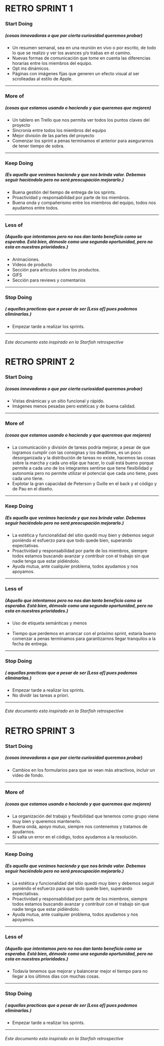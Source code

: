 # RETRO SPRINT 1
### Start Doing 
##### (cosas innovadoras o que por cierta curiosidad queremos probar)
- Un resumen semanal, sea en una reunión en vivo o por escrito, de todo lo que se realizo y ver los avances y/o trabas en el camino.
- Nuevas formas de comunicación que tome en cuenta las diferencias horarias entre los miembros del equipo.
- Opt ins dinámicos.
- Páginas con imágenes fijas que generen un efecto visual al ser scrolleadas al estilo de Apple.

------------

### More of
##### (cosas que estamos usando o haciendo y que queremos que mejoren)
- Un tablero en Trello que nos permita ver todos los puntos claves del proyecto
- Sincronía entre todos los miembros del equipo
- Mejor división de las partes del proyecto
- Comenzar los sprint a penas terminamos el anterior para asegurarnos de tener tiempo de sobra.

------------

### Keep Doing
##### (Es aquello que venimos haciendo y que nos brinda valor. Debemos seguir haciéndolo pero no será preocupación mejorarlo.)
- Buena gestión del tiempo de entrega de los sprints.
- Proactividad y responsabilidad por parte de los miembros.
- Buena onda y compañerismo entre los miembros del equipo, todos nos ayudamos entre todos.

------------
### Less of
##### (Aquello que intentamos pero no nos dan tanto beneficio como se esperaba. Está bien, démosle como una segunda oportunidad, pero no esta en nuestras prioridades.)
- Animaciones.
- Videos de producto
- Sección para articulos sobre los productos.
- GIFS
- Sección para reviews y comentarios

------------
### Stop Doing
##### ( aquellas practicas que a pesar de ser [Less of] pues podemos eliminarlas.)
- Empezar tarde a realizar los sprints.
------------
###### Este documento esta inspirado en la Starfish retrospective


# RETRO SPRINT 2
### Start Doing 
##### (cosas innovadoras o que por cierta curiosidad queremos probar)
- Vistas dinámicas y un sitio funcional y rápido.
- Imágenes menos pesadas pero estéticas y de buena calidad.

------------

### More of
##### (cosas que estamos usando o haciendo y que queremos que mejoren)
- La comunicación y división de tareas podría mejorar, a pesar de que logramos cumplir con las consignas y los deadlines, es un poco desorganizada y la distribución de tareas no existe, hacemos las cosas sobre la marcha y cada uno elije que hacer, lo cuál está bueno porque permite a cada uno de los integrantes sentirse que tiene flexibilidad y autonomía pero no permite utilizar el potencial que cada uno tiene, pues cada uno tiene.
- Explotar la gran capacidad de Peterson y Guille en el back y el código y de Pau en el diseño.
------------

### Keep Doing
##### (Es aquello que venimos haciendo y que nos brinda valor. Debemos seguir haciéndolo pero no será preocupación mejorarlo.)
- La estética y funcionalidad del sitio quedó muy bien y debemos seguir poniéndo el esfuerzo para que todo quede bien, superando expectativas.
- Proactividad y responsabilidad por parte de los miembros, siempre todos estamos buscando avanzar y contribuir con el trabajo sin que nadie tenga que estar pidiéndolo.
- Ayuda mutua, ante cualquier problema, todos ayudamos y nos apoyamos.

------------
### Less of
##### (Aquello que intentamos pero no nos dan tanto beneficio como se esperaba. Está bien, démosle como una segunda oportunidad, pero no esta en nuestras prioridades.)
- Uso de etiqueta semánticas y menos <div></div>.
- Tiempo que perdemos en arrancar con el próximo sprint, estaría bueno comenzar a penas terminamos para garantizarnos llegar tranquilos a la fecha de entrega.

------------
### Stop Doing
##### ( aquellas practicas que a pesar de ser [Less of] pues podemos eliminarlas.)
- Empezar tarde a realizar los sprints.
- No dividir las tareas a priori.
------------
###### Este documento esta inspirado en la Starfish retrospective

# RETRO SPRINT 3
### Start Doing 
##### (cosas innovadoras o que por cierta curiosidad queremos probar)
- Cambios en los formularios para que se vean más atractivos, incluir un video de fondo.

------------

### More of
##### (cosas que estamos usando o haciendo y que queremos que mejoren)
- La organización del trabajo y flexibilidad que tenemos como grupo viene muy bien y queremos mantenerlo.
- Buena onda, apoyo mutuo, siempre nos contenemos y tratamos de ayudarnos.
- Si salta un error en el código, todos ayudamos a la resolución.
------------

### Keep Doing
##### (Es aquello que venimos haciendo y que nos brinda valor. Debemos seguir haciéndolo pero no será preocupación mejorarlo.)
- La estética y funcionalidad del sitio quedó muy bien y debemos seguir poniéndo el esfuerzo para que todo quede bien, superando expectativas.
- Proactividad y responsabilidad por parte de los miembros, siempre todos estamos buscando avanzar y contribuir con el trabajo sin que nadie tenga que estar pidiéndolo.
- Ayuda mutua, ante cualquier problema, todos ayudamos y nos apoyamos.

------------
### Less of
##### (Aquello que intentamos pero no nos dan tanto beneficio como se esperaba. Está bien, démosle como una segunda oportunidad, pero no esta en nuestras prioridades.)
- Todavía tenemos que mejorar y balancerar mejor el tiempo para no llegar a los últimos días con muchas cosas.

------------
### Stop Doing
##### ( aquellas practicas que a pesar de ser [Less of] pues podemos eliminarlas.)
- Empezar tarde a realizar los sprints.
------------
###### Este documento esta inspirado en la Starfish retrospective





